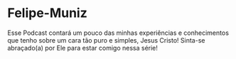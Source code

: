 # Felipe-Muniz
Esse Podcast contará um pouco das minhas experiências e conhecimentos que tenho sobre um cara tão puro e simples, Jesus Cristo! Sinta-se abraçado(a) por Ele para estar comigo nessa série!
